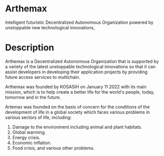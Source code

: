 # Arthemax
Intelligent futuristic Decentralized Autonomous Organization powered by unstoppable new technological innovations,
# Description
Arthemax is a Decentralized Autonomous Organization that is supported by a variety of the latest unstoppable technological innovations so that it can assist developers in developing their application projects by providing future access services to multichain.

Arthemax was founded by KOSASIH on January 11 2022 with its main mission, which is to help create a better life for the world's people, today, tomorrow and in the future.

Artemax was founded on the basis of concern for the conditions of the development of life in a global society which faces various problems in various sectors of life, including: 

1. Damage to the environment including animal and plant habitats. 
2. Global warming. 
3. Energy crisis. 
4. Economic inflation. 
5. Food crisis, and various other problems.

